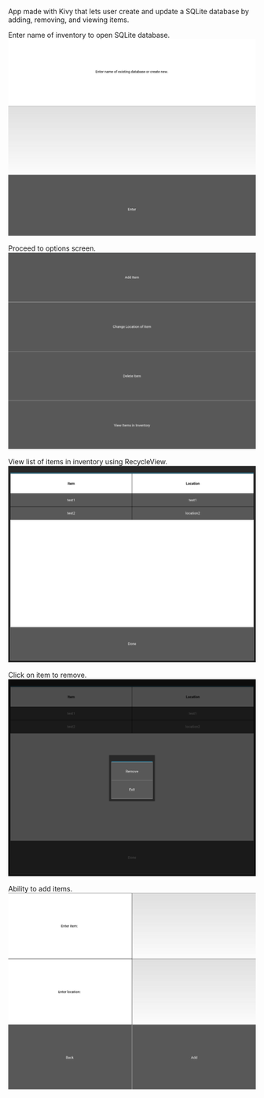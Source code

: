 App made with Kivy that lets user create and update a SQLite database by adding, removing, and viewing items. 

Enter name of inventory to open SQLite database.
![Alt text](https://github.com/crricks/Projects/blob/main/Inventory%20App/open_inventory.png "Open")

Proceed to options screen.
![Alt text](https://github.com/crricks/Projects/blob/main/Inventory%20App/options_screen.png "Options")

View list of items in inventory using RecycleView.
![Alt text](https://github.com/crricks/Projects/blob/main/Inventory%20App/inventory_view.png "Inventory")

Click on item to remove.
![Alt text](https://github.com/crricks/Projects/blob/main/Inventory%20App/remove_popup.png "Remove")

Ability to add items.
![Alt text](https://github.com/crricks/Projects/blob/main/Inventory%20App/add_item.png "Add")
